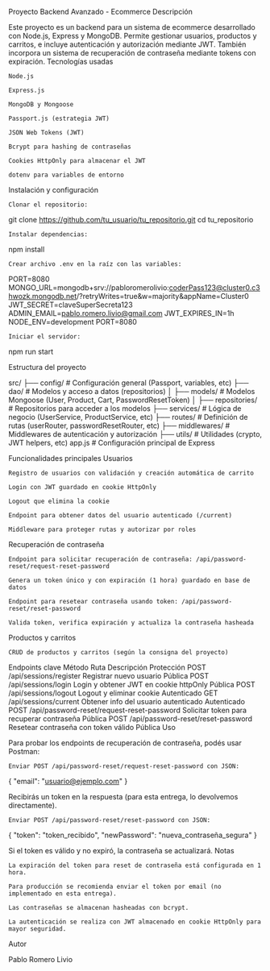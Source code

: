 Proyecto Backend Avanzado - Ecommerce
Descripción

Este proyecto es un backend para un sistema de ecommerce desarrollado con Node.js, Express y MongoDB. Permite gestionar usuarios, productos y carritos, e incluye autenticación y autorización mediante JWT. También incorpora un sistema de recuperación de contraseña mediante tokens con expiración.
Tecnologías usadas

    Node.js

    Express.js

    MongoDB y Mongoose

    Passport.js (estrategia JWT)

    JSON Web Tokens (JWT)

    Bcrypt para hashing de contraseñas

    Cookies HttpOnly para almacenar el JWT

    dotenv para variables de entorno

Instalación y configuración

    Clonar el repositorio:

git clone https://github.com/tu_usuario/tu_repositorio.git
cd tu_repositorio

    Instalar dependencias:

npm install

    Crear archivo .env en la raíz con las variables:



PORT=8080
MONGO_URL=mongodb+srv://pabloromerolivio:coderPass123@cluster0.c3hwozk.mongodb.net/?retryWrites=true&w=majority&appName=Cluster0
JWT_SECRET=claveSuperSecreta123
ADMIN_EMAIL=pablo.romero.livio@gmail.com
JWT_EXPIRES_IN=1h
NODE_ENV=development
PORT=8080

    Iniciar el servidor:

npm run start

Estructura del proyecto

src/
├── config/               # Configuración general (Passport, variables, etc)
├── dao/                  # Modelos y acceso a datos (repositorios)
│   ├── models/           # Modelos Mongoose (User, Product, Cart, PasswordResetToken)
│   ├── repositories/     # Repositorios para acceder a los modelos
├── services/             # Lógica de negocio (UserService, ProductService, etc)
├── routes/               # Definición de rutas (userRouter, passwordResetRouter, etc)
├── middlewares/          # Middlewares de autenticación y autorización
├── utils/                # Utilidades (crypto, JWT helpers, etc)
app.js                   # Configuración principal de Express

Funcionalidades principales
Usuarios

    Registro de usuarios con validación y creación automática de carrito

    Login con JWT guardado en cookie HttpOnly

    Logout que elimina la cookie

    Endpoint para obtener datos del usuario autenticado (/current)

    Middleware para proteger rutas y autorizar por roles

Recuperación de contraseña

    Endpoint para solicitar recuperación de contraseña: /api/password-reset/request-reset-password

    Genera un token único y con expiración (1 hora) guardado en base de datos

    Endpoint para resetear contraseña usando token: /api/password-reset/reset-password

    Valida token, verifica expiración y actualiza la contraseña hasheada

Productos y carritos

    CRUD de productos y carritos (según la consigna del proyecto)

Endpoints clave
Método	Ruta	Descripción	Protección
POST	/api/sessions/register	Registrar nuevo usuario	Pública
POST	/api/sessions/login	Login y obtener JWT en cookie httpOnly	Pública
POST	/api/sessions/logout	Logout y eliminar cookie	Autenticado
GET	/api/sessions/current	Obtener info del usuario autenticado	Autenticado
POST	/api/password-reset/request-reset-password	Solicitar token para recuperar contraseña	Pública
POST	/api/password-reset/reset-password	Resetear contraseña con token válido	Pública
Uso

Para probar los endpoints de recuperación de contraseña, podés usar Postman:

    Enviar POST /api/password-reset/request-reset-password con JSON:

{
  "email": "usuario@ejemplo.com"
}

Recibirás un token en la respuesta (para esta entrega, lo devolvemos directamente).

    Enviar POST /api/password-reset/reset-password con JSON:

{
  "token": "token_recibido",
  "newPassword": "nueva_contraseña_segura"
}

Si el token es válido y no expiró, la contraseña se actualizará.
Notas

    La expiración del token para reset de contraseña está configurada en 1 hora.

    Para producción se recomienda enviar el token por email (no implementado en esta entrega).

    Las contraseñas se almacenan hasheadas con bcrypt.

    La autenticación se realiza con JWT almacenado en cookie HttpOnly para mayor seguridad.

Autor

Pablo Romero Livio
